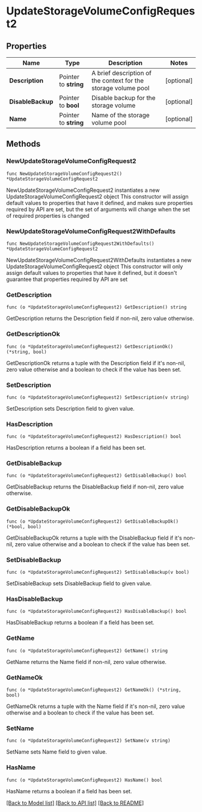 # UpdateStorageVolumeConfigRequest2

## Properties

Name | Type | Description | Notes
------------ | ------------- | ------------- | -------------
**Description** | Pointer to **string** | A brief description of the context for the storage volume pool | [optional] 
**DisableBackup** | Pointer to **bool** | Disable backup for the storage volume | [optional] 
**Name** | Pointer to **string** | Name of the storage volume pool | [optional] 

## Methods

### NewUpdateStorageVolumeConfigRequest2

`func NewUpdateStorageVolumeConfigRequest2() *UpdateStorageVolumeConfigRequest2`

NewUpdateStorageVolumeConfigRequest2 instantiates a new UpdateStorageVolumeConfigRequest2 object
This constructor will assign default values to properties that have it defined,
and makes sure properties required by API are set, but the set of arguments
will change when the set of required properties is changed

### NewUpdateStorageVolumeConfigRequest2WithDefaults

`func NewUpdateStorageVolumeConfigRequest2WithDefaults() *UpdateStorageVolumeConfigRequest2`

NewUpdateStorageVolumeConfigRequest2WithDefaults instantiates a new UpdateStorageVolumeConfigRequest2 object
This constructor will only assign default values to properties that have it defined,
but it doesn't guarantee that properties required by API are set

### GetDescription

`func (o *UpdateStorageVolumeConfigRequest2) GetDescription() string`

GetDescription returns the Description field if non-nil, zero value otherwise.

### GetDescriptionOk

`func (o *UpdateStorageVolumeConfigRequest2) GetDescriptionOk() (*string, bool)`

GetDescriptionOk returns a tuple with the Description field if it's non-nil, zero value otherwise
and a boolean to check if the value has been set.

### SetDescription

`func (o *UpdateStorageVolumeConfigRequest2) SetDescription(v string)`

SetDescription sets Description field to given value.

### HasDescription

`func (o *UpdateStorageVolumeConfigRequest2) HasDescription() bool`

HasDescription returns a boolean if a field has been set.

### GetDisableBackup

`func (o *UpdateStorageVolumeConfigRequest2) GetDisableBackup() bool`

GetDisableBackup returns the DisableBackup field if non-nil, zero value otherwise.

### GetDisableBackupOk

`func (o *UpdateStorageVolumeConfigRequest2) GetDisableBackupOk() (*bool, bool)`

GetDisableBackupOk returns a tuple with the DisableBackup field if it's non-nil, zero value otherwise
and a boolean to check if the value has been set.

### SetDisableBackup

`func (o *UpdateStorageVolumeConfigRequest2) SetDisableBackup(v bool)`

SetDisableBackup sets DisableBackup field to given value.

### HasDisableBackup

`func (o *UpdateStorageVolumeConfigRequest2) HasDisableBackup() bool`

HasDisableBackup returns a boolean if a field has been set.

### GetName

`func (o *UpdateStorageVolumeConfigRequest2) GetName() string`

GetName returns the Name field if non-nil, zero value otherwise.

### GetNameOk

`func (o *UpdateStorageVolumeConfigRequest2) GetNameOk() (*string, bool)`

GetNameOk returns a tuple with the Name field if it's non-nil, zero value otherwise
and a boolean to check if the value has been set.

### SetName

`func (o *UpdateStorageVolumeConfigRequest2) SetName(v string)`

SetName sets Name field to given value.

### HasName

`func (o *UpdateStorageVolumeConfigRequest2) HasName() bool`

HasName returns a boolean if a field has been set.


[[Back to Model list]](../README.md#documentation-for-models) [[Back to API list]](../README.md#documentation-for-api-endpoints) [[Back to README]](../README.md)


